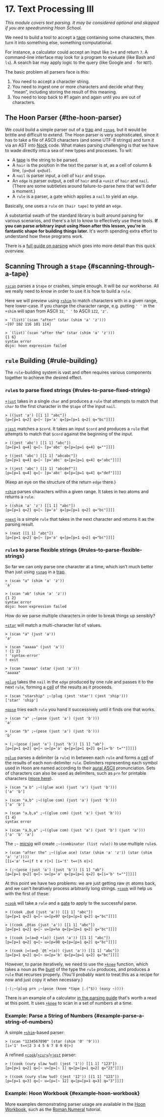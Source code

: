 # 17. Text Processing III

_This module covers text parsing. It may be considered optional and skipped if you are speedrunning Hoon School._

We need to build a tool to accept a [tape](../../glossary/tape.md) containing some characters, then turn it into something else, something computational.

For instance, a calculator could accept an input like `3+4` and return `7`. A command-line interface may look for a program to evaluate (like Bash and `ls`). A search bar may apply logic to the query (like Google and `-` for `NOT`).

The basic problem all parsers face is this:

1. You need to accept a character string.
2. You need to ingest one or more characters and decide what they “mean”, including storing the result of this meaning.
3. You need to loop back to #1 again and again until you are out of
   characters.

## The Hoon Parser {#the-hoon-parser}

We could build a simple parser out of a [trap](../../glossary/trap.md) and [`+snag`](../../language/hoon/reference/stdlib/2b.md#snag), but it would be brittle and difficult to extend. The Hoon parser is very sophisticated, since it has to take a file of ASCII characters (and some UTF-8 strings) and turn it via an AST into [Nock](../../glossary/nock.md) code. What makes parsing challenging is that we have to wade directly into a sea of new types and processes. To wit:

-  A [tape](../../glossary/tape.md) is the string to be parsed.
-  A `hair` is the position in the text the parser is at, as a cell of column & line, `[p=@ud q=@ud]`.
-  A `nail` is parser input, a cell of `hair` and `$tape`.
-  An `edge` is parser output, a cell of `hair` and a `+unit` of `hair` and `nail`. (There are some subtleties around failure-to-parse here that we'll defer a moment.)
-  A `rule` is a parser, a gate which applies a `nail` to yield an `edge`.

Basically, one uses a `rule` on `[hair tape]` to yield an `edge`.

A substantial swath of the standard library is built around parsing for various scenarios, and there's a lot to know to effectively use these tools. **If you can parse arbitrary input using Hoon after this lesson, you're in fantastic shape for building things later.**  It's worth spending extra effort to understand how these programs work.

There is a [full guide on parsing](../../language/hoon/guides/parsing.md) which goes into more detail than this quick overview.

## Scanning Through a `$tape` {#scanning-through-a-tape}

[`+scan`](../../language/hoon/reference/stdlib/4g.md#scan) parses a `$tape` or crashes, simple enough. It will be our workhorse. All we really need to know in order to use it is how to build a `rule`.

Here we will preview using [`+shim`](../../language/hoon/reference/stdlib/4f.md#shim) to match characters with in a given range, here lower-case. If you change the character range, e.g. putting `' '` in the `+shim` will span from ASCII `32`, `' '` to ASCII `122`, `'z'`.

```hoon
> `(list)`(scan "after" (star (shim 'a' 'z')))  
~[97 102 116 101 114]  

> `(list)`(scan "after the" (star (shim 'a' 'z')))
{1 6}  
syntax error  
dojo: hoon expression failed
```

## `rule` Building {#rule-building}

The `rule`-building system is vast and often requires various components together to achieve the desired effect.

### `rule`s to parse fixed strings {#rules-to-parse-fixed-strings}

[`+just`](../../language/hoon/reference/stdlib/4f.md#just) takes in a single `char` and produces a `rule` that attempts to match that `char` to the first character in the `$tape` of the input `nail`.

```hoon
> ((just 'a') [[1 1] "abc"])
[p=[p=1 q=2] q=[~ [p='a' q=[p=[p=1 q=2] q="bc"]]]]
```

[`+jest`](../../language/hoon/reference/stdlib/4f.md#jest) matches a `$cord`. It takes an input `$cord` and produces a `rule` that attempts to match that `$cord` against the beginning of the input.

```hoon
> ((jest 'abc') [[1 1] "abc"])
[p=[p=1 q=4] q=[~ [p='abc' q=[p=[p=1 q=4] q=""]]]]

> ((jest 'abc') [[1 1] "abcabc"])
[p=[p=1 q=4] q=[~ [p='abc' q=[p=[p=1 q=4] q="abc"]]]]

> ((jest 'abc') [[1 1] "abcdef"])
[p=[p=1 q=4] q=[~ [p='abc' q=[p=[p=1 q=4] q="def"]]]]
```

(Keep an eye on the structure of the return `edge` there.)

[`+shim`](../../language/hoon/reference/stdlib/4f.md#shim) parses characters within a given range. It takes in two atoms and returns a `rule`.

```hoon
> ((shim 'a' 'z') [[1 1] "abc"])
[p=[p=1 q=2] q=[~ [p='a' q=[p=[p=1 q=2] q="bc"]]]]
```

[`+next`](../../language/hoon/reference/stdlib/4f.md#next) is a simple `rule` that takes in the next character and returns it as the parsing result.

```hoon
> (next [[1 1] "abc"])
[p=[p=1 q=2] q=[~ [p='a' q=[p=[p=1 q=2] q="bc"]]]]
```

### `rule`s to parse flexible strings {#rules-to-parse-flexible-strings}

So far we can only parse one character at a time, which isn't much better than just using [`+snag`](../../language/hoon/reference/stdlib/2b.md#snag) in a [trap](../../glossary/trap.md).

```hoon
> (scan "a" (shim 'a' 'z'))  
'a'  

> (scan "ab" (shim 'a' 'z'))  
{1 2}  
syntax error  
dojo: hoon expression failed
```

How do we parse multiple characters in order to break things up sensibly?

[`+star`](../../language/hoon/reference/stdlib/4f.md#star) will match a multi-character list of values.

```hoon
> (scan "a" (just 'a'))
'a'

> (scan "aaaaa" (just 'a'))
! {1 2}
! 'syntax-error'
! exit

> (scan "aaaaa" (star (just 'a')))
"aaaaa"
```

[`+plug`](../../language/hoon/reference/stdlib/4e.md#plug) takes the `nail` in the `edge` produced by one rule and passes it to the next `rule`, forming a [cell](../../glossary/cell.md) of the results as it proceeds.

```hoon
> (scan "starship" ;~(plug (jest 'star') (jest 'ship')))
['star' 'ship']
```

[`+pose`](../../language/hoon/reference/stdlib/4e.md#pose) tries each `rule` you hand it successively until it finds one that works.

```hoon
> (scan "a" ;~(pose (just 'a') (just 'b')))
'a'

> (scan "b" ;~(pose (just 'a') (just 'b')))
'b'

> (;~(pose (just 'a') (just 'b')) [1 1] "ab")
[p=[p=1 q=2] q=[~ u=[p='a' q=[p=[p=1 q=2] q=[i='b' t=""]]]]]
```

[`+glue`](../../language/hoon/reference/stdlib/4e.md#glue) parses a delimiter (a `rule`) in between each `rule` and forms a [cell](../../glossary/cell.md) of the results of each non-delimiter `rule`. Delimiters representing each symbol used in Hoon are named according to their [aural ASCII](../../glossary/aural-ascii.md) pronunciation. Sets of characters can also be used as delimiters, such as `prn` for printable characters ([more here](../../language/hoon/reference/stdlib/4i.md)).

```hoon
> (scan "a b" ;~((glue ace) (just 'a') (just 'b')))  
['a' 'b']

> (scan "a,b" ;~((glue com) (just 'a') (just 'b')))
['a' 'b']

> (scan "a,b,a" ;~((glue com) (just 'a') (just 'b')))
{1 4}
syntax error

> (scan "a,b,a" ;~((glue com) (just 'a') (just 'b') (just 'a')))
['a' 'b' 'a']
```

The `;~` [micsig](../../language/hoon/reference/rune/mic.md#micsig) will create `;~(combinator (list rule))` to use multiple `rule`s.

```hoon
> (scan "after the" ;~((glue ace) (star (shim 'a' 'z')) (star (shim 'a' 'z'))))  
[[i='a' t=<|f t e r|>] [i='t' t=<|h e|>]

> (;~(pose (just 'a') (just 'b')) [1 1] "ab")  
[p=[p=1 q=2] q=[~ u=[p='a' q=[p=[p=1 q=2] q=[i='b' t=""]]]]]
```

<!-- TODO
~tinnus-napbus:
btw you should almost always avoid recursive welding cos weld has to traverse the entire first list in order to weld it
so you potentially end up traversing the list thousands of times
which involves chasing a gorillion pointers
as a rule of thumb you wanna avoid the recursive use of stdlib list functions in general
-->

At this point we have two problems: we are just getting raw `@t` atoms back, and we can't iteratively process arbitrarily long strings. [`+cook`](../../language/hoon/reference/stdlib/4f.md#cook) will help us with the first of these:

[`+cook`](../../language/hoon/reference/stdlib/4f.md#cook) will take a `rule` and a [gate](../../glossary/gate.md) to apply to the successful parse.

```hoon
> ((cook ,@ud (just 'a')) [[1 1] "abc"])
[p=[p=1 q=2] q=[~ u=[p=97 q=[p=[p=1 q=2] q="bc"]]]]

> ((cook ,@tas (just 'a')) [[1 1] "abc"])
[p=[p=1 q=2] q=[~ u=[p=%a q=[p=[p=1 q=2] q="bc"]]]]

> ((cook |=(a=@ +(a)) (just 'a')) [[1 1] "abc"])
[p=[p=1 q=2] q=[~ u=[p=98 q=[p=[p=1 q=2] q="bc"]]]]

> ((cook |=(a=@ `@t`+(a)) (just 'a')) [[1 1] "abc"])
[p=[p=1 q=2] q=[~ u=[p='b' q=[p=[p=1 q=2] q="bc"]]]]
```

However, to parse iteratively, we need to use the [`+knee`](../../language/hoon/reference/stdlib/4f.md#knee) function, which takes a noun as the [bunt](../../glossary/bunt.md) of the type the `rule` produces, and produces a `rule` that recurses properly. (You'll probably want to treat this as a recipe for now and just copy it when necessary.)

```hoon
|-(;~(plug prn ;~(pose (knee *tape |.(^$)) (easy ~))))
```

There is an example of a calculator [in the parsing guide](../../language/hoon/guides/parsing.md#recursive-parsers) that's worth a read at this point. It uses [`+knee`](../../language/hoon/reference/stdlib/4f.md#knee) to scan in a set of numbers at a time.

### Example: Parse a String of Numbers {#example-parse-a-string-of-numbers}

A simple [`+shim`](../../language/hoon/reference/stdlib/4f.md#shim)-based parser:

```hoon
> (scan "1234567890" (star (shim '0' '9')))  
[i='1' t=<|2 3 4 5 6 7 8 9 0|>]
```

A refined [`+cook`](../../language/hoon/reference/stdlib/4f.md#cook)/[`+cury`](../../language/hoon/reference/stdlib/2n.md#cury)/[`+jest`](../../language/hoon/reference/stdlib/4f.md#jest) parser:

```hoon
> ((cook (cury slaw %ud) (jest '1')) [[1 1] "123"])  
[p=[p=1 q=2] q=[~ u=[p=[~ 1] q=[p=[p=1 q=2] q="23"]]]]  

> ((cook (cury slaw %ud) (jest '12')) [[1 1] "123"])
[p=[p=1 q=3] q=[~ u=[p=[~ 12] q=[p=[p=1 q=3] q="3"]]]]
```

### Example: Hoon Workbook {#example-hoon-workbook}

More examples demonstrating parser usage are available in the [Hoon Workbook](../../language/hoon/examples), such as the [Roman Numeral](../../language/hoon/examples/roman.md) tutorial.
